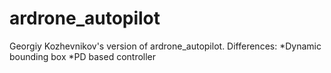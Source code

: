 # ardrone_autopilot

Georgiy Kozhevnikov's version of ardrone_autopilot.
Differences:
	*Dynamic bounding box
	*PD based controller

